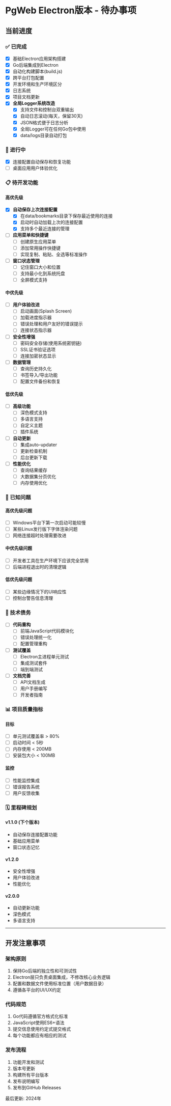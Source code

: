 # PgWeb Electron版本 - 待办事项

## 当前进度

### ✅ 已完成
- [x] 基础Electron应用架构搭建
- [x] Go后端集成到Electron
- [x] 自动化构建脚本(build.js)
- [x] 跨平台打包配置
- [x] 开发环境和生产环境区分
- [x] 日志系统
- [x] 项目文档更新
- [x] **全局Logger系统改造**
  - [x] 支持文件和控制台双重输出
  - [x] 自动日志滚动(每天，保留30天)
  - [x] JSON格式便于日志分析
  - [x] 全局Logger可在任何Go包中使用
  - [x] data/logs目录自动打包

### 🚧 进行中
- [x] 连接配置自动保存和恢复功能
- [ ] 桌面应用用户体验优化

### 📋 待开发功能

#### 高优先级
- [x] **自动保存上次连接配置**
  - [x] 在data/bookmarks目录下保存最近使用的连接
  - [x] 启动时自动加载上次的连接配置
  - [x] 支持多个最近连接的管理
  
- [ ] **应用菜单和快捷键**
  - [ ] 创建原生应用菜单
  - [ ] 添加常用操作快捷键
  - [ ] 实现复制、粘贴、全选等标准操作

- [ ] **窗口状态管理**
  - [ ] 记住窗口大小和位置
  - [ ] 支持最小化到系统托盘
  - [ ] 全屏模式支持

#### 中优先级
- [ ] **用户体验改进**
  - [ ] 启动画面(Splash Screen)
  - [ ] 加载进度指示器
  - [ ] 错误处理和用户友好的错误提示
  - [ ] 连接状态指示器

- [ ] **安全性增强**
  - [ ] 密码安全存储(使用系统密钥链)
  - [ ] SSL证书验证选项
  - [ ] 连接加密状态显示

- [ ] **数据管理**
  - [ ] 查询历史持久化
  - [ ] 书签导入/导出功能
  - [ ] 配置文件备份和恢复

#### 低优先级
- [ ] **高级功能**
  - [ ] 深色模式支持
  - [ ] 多语言支持
  - [ ] 自定义主题
  - [ ] 插件系统

- [ ] **自动更新**
  - [ ] 集成auto-updater
  - [ ] 更新检查机制
  - [ ] 后台更新下载

- [ ] **性能优化**
  - [ ] 查询结果缓存
  - [ ] 大数据集分页优化
  - [ ] 内存使用优化

### 🐛 已知问题

#### 高优先级问题
- [ ] Windows平台下第一次启动可能较慢
- [ ] 某些Linux发行版下字体渲染问题
- [ ] 网络连接超时处理需要改进

#### 中优先级问题
- [ ] 开发者工具在生产环境下应该完全禁用
- [ ] 后端进程退出时的清理逻辑

#### 低优先级问题
- [ ] 某些边缘情况下的UI响应性
- [ ] 控制台警告信息清理

### 🔧 技术债务

- [ ] **代码重构**
  - [ ] 前端JavaScript代码模块化
  - [ ] 错误处理统一化
  - [ ] 配置管理重构

- [ ] **测试覆盖**
  - [ ] Electron主进程单元测试
  - [ ] 集成测试套件
  - [ ] 端到端测试

- [ ] **文档完善**
  - [ ] API文档生成
  - [ ] 用户手册编写
  - [ ] 开发者指南

### 📊 项目质量指标

#### 目标
- [ ] 单元测试覆盖率 > 80%
- [ ] 启动时间 < 5秒
- [ ] 内存使用 < 200MB
- [ ] 安装包大小 < 100MB

#### 监控
- [ ] 性能监控集成
- [ ] 错误报告系统
- [ ] 用户反馈收集

### 🗓️ 里程碑规划

#### v1.1.0 (下个版本)
- 自动保存连接配置功能
- 基础应用菜单
- 窗口状态记忆

#### v1.2.0
- 安全性增强
- 用户体验改进
- 性能优化

#### v2.0.0
- 自动更新功能
- 深色模式
- 多语言支持

---

## 开发注意事项

### 架构原则
1. 保持Go后端的独立性和可测试性
2. Electron层只负责桌面集成，不修改核心业务逻辑
3. 配置和数据文件使用标准位置（用户数据目录）
4. 遵循各平台的UI/UX约定

### 代码规范
1. Go代码遵循官方格式化标准
2. JavaScript使用ES6+语法
3. 提交信息使用约定式提交格式
4. 每个功能都应有相应的测试

### 发布流程
1. 功能开发和测试
2. 版本号更新
3. 构建所有平台版本
4. 发布说明编写
5. 发布到GitHub Releases

最后更新: 2024年 